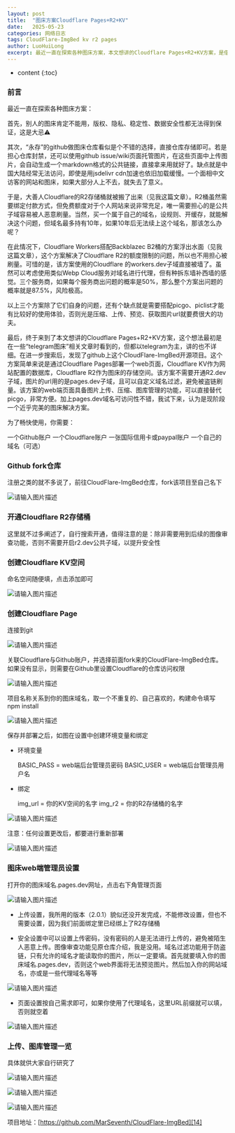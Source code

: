 ```yaml
---
layout: post
title:  "图床方案Cloudflare Pages+R2+KV"
date:   2025-05-23
categories: 网络日志
tags: CloudFlare-ImgBed kv r2 pages
author: LuoHuiLong
excerpt: 最近一直在探索各种图床方案，本文想讲的Cloudflare Pages+R2+KV方案，是借助github上这个CloudFlare-ImgBed开源项目，部署在cloudflare pages上顺带也解决了存储筒和数据库的烦恼。
---
```


* content
{:toc}

### 前言 ###

最近一直在探索各种图床方案：

首先，别人的图床肯定不能用，版权、隐私、稳定性、数据安全性都无法得到保证，这是大忌⚠️

其次，“永存”的github做图床仓库看似是个不错的选择，直接仓库存储即可。若是担心仓库封禁，还可以使用github issue/wiki页面托管图片，在这些页面中上传图片，会自动生成一个markdown格式的公共链接，直接拿来用就好了。缺点就是中国大陆经常无法访问，即使是用jsdelivr cdn加速也依旧加载缓慢。一个面相中文访客的网站和图床，如果大部分人上不去，就失去了意义。

于是，大善人Cloudflare的R2存储桶就被搬了出来（见我这篇文章）。R2桶虽然需要绑定付款方式，但免费额度对于个人网站来说非常充足，唯一需要担心的是公共子域容易被人恶意刷量。当然，买一个属于自己的域名，设规则、开缓存，就能解决这个问题，但域名最多持有10年，如果10年后无法续上这个域名，那该怎么办呢？

在此情况下，Cloudflare Workers搭配Backblazec B2桶的方案浮出水面（见我这篇文章），这个方案解决了Cloudflare R2的额度限制的问题，所以也不用担心被刷量。可惜的是，该方案使用的Cloudflare 的workers.dev子域直接被墙了。虽然可以考虑使用类似Webp Cloud服务对域名进行代理，但有种拆东墙补西墙的感觉。三个服务商，如果每个服务商出问题的概率是50%，那么整个方案出问题的概率就是87.5%，风险极高。

以上三个方案除了它们自身的问题，还有个缺点就是需要搭配picgo、piclist才能有比较好的使用体验，否则光是压缩、上传、预览、获取图片url就要费很大的功夫。

最后，终于来到了本文想讲的Cloudflare Pages+R2+KV方案，这个想法最初是在一些“telegram图床”相关文章时看到的，但都以telegram为主，讲的也不详细。在进一步搜索后，发现了github上这个CloudFlare-ImgBed开源项目。这个方案简单来说是通过Cloudflare Pages部署一个web页面，Cloudflare KV作为网站配置的数据库，Cloudflare R2作为图床的存储空间。该方案不需要开通R2.dev子域，图片的url用的是pages.dev子域，且可以自定义域名过滤，避免被盗链刷量。该方案的web端页面具备图片上传、压缩、图库管理的功能，可以直接替代picgo，非常方便。加上pages.dev域名可访问性不错，我试下来，认为是现阶段一个近乎完美的图床解决方案。

为了畅快使用，你需要：

一个Github账户
一个Cloudflare账户
一张国际信用卡或paypal账户
一个自己的域名（可选）

### Github fork仓库 ###
注册之类的就不多说了，前往CloudFlare-ImgBed仓库，fork该项目至自己名下

![请输入图片描述][1]

### 开通Cloudflare R2存储桶 ###
这里就不过多阐述了，自行搜索开通，值得注意的是：除非需要用到后续的图像审查功能，否则不需要开启r2.dev公共子域，以提升安全性

### 创建Cloudflare KV空间 ###
命名空间随便填，点击添加即可

![请输入图片描述][2]

### 创建Cloudflare Page ###
连接到git

![请输入图片描述][3]

关联Cloudflare与Github账户，并选择前面fork来的CloudFlare-ImgBed仓库。如果没有显示，则需要在Github里设置Cloudflare的仓库访问权限

![请输入图片描述][4]

项目名称关系到你的图床域名，取一个不重复的、自己喜欢的，构建命令填写npm install

![请输入图片描述][5]

保存并部署之后，如图在设置中创建环境变量和绑定

 
 	
- 环境变量

    BASIC_PASS = web端后台管理员密码
    BASIC_USER = web端后台管理员用户名

- 绑定

    img_url = 你的KV空间的名字
    img_r2 = 你的R2存储桶的名字


![请输入图片描述][6]

注意：任何设置更改后，都要进行重新部署

![请输入图片描述][7]

### 图床web端管理员设置 ###
打开你的图床域名.pages.dev网址，点击右下角管理页面

![请输入图片描述][8]

* 上传设置，我所用的版本（2.0.1）貌似还没开发完成，不能修改设置，但也不需要设置，因为我们前面绑定里已经绑上了R2存储桶


* 安全设置中可以设置上传密码，没有密码的人是无法进行上传的，避免被陌生人恶意上传。图像审查功能见原仓库介绍，我是没用。域名过滤功能用于防盗链，只有允许的域名才能读取你的图片，所以一定要填。首先就要填入你的图床域名.pages.dev，否则这个web界面将无法预览图片。然后加入你的网站域名，亦或是一些代理域名等等

![请输入图片描述][9]

* 页面设置按自己需求即可，如果你使用了代理域名，这里URL前缀就可以填，否则就空着

![请输入图片描述][10]

### 上传、图库管理一览 ##

具体就供大家自行研究了

![请输入图片描述][11]

![请输入图片描述][12]

![请输入图片描述][13]

项目地址：[https://github.com/MarSeventh/CloudFlare-ImgBed][14]


  [1]: https://img2.wait.loan/file/img-hub/1747954689326_image-20250318160256603.png
  [2]: https://img2.wait.loan/file/img-hub/1747954690568_image-20250318163032310.webp
  [3]: https://img2.wait.loan/file/img-hub/1747960058289_image-20250318160715963.webp
  [4]: https://img2.wait.loan/file/img-hub/1747954694565_image-20250318160947328.png
  [5]: https://img2.wait.loan/file/img-hub/1747954695090_image-20250318161301692.png
  [6]: https://img2.wait.loan/file/img-hub/1747955391914_image-20250318162328437.jpg
  [7]: https://img2.wait.loan/file/img-hub/1747954690790_image-20250318162806111.webp
  [8]: https://img2.wait.loan/file/img-hub/1747955387107_image-20250318163301576.jpg
  [9]: https://img2.wait.loan/file/img-hub/1747955389450_image-20250318163451868.jpg
  [10]: https://img2.wait.loan/file/img-hub/1747955392031_image-20250318164221375.jpg
  [11]: https://img2.wait.loan/file/img-hub/1747955390107_image-20250318165147887.jpg
  [12]: https://img2.wait.loan/file/img-hub/1747955396677_image-20250318165136074.jpg
  [13]: https://img2.wait.loan/file/img-hub/1747955393079_image-20250318165024849.jpg
  [14]: https://github.com/MarSeventh/CloudFlare-ImgBed